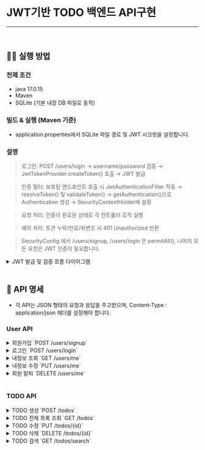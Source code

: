 # JWT기반 TODO 백엔드 API구현

---
<br>

## 🧑‍💻 실행 방법

### 전제 조건
- java 17.0.15
- Maven
- SQLite (기본 내장 DB 파일로 동작)

### 빌드 & 실행 (Maven 기준)
- application.properties에서 SQLite 파일 경로 및 JWT 시크릿을 설정합니다.

### 설명
> 로그인: POST /users/login → username/password 검증 → JwtTokenProvider.createToken() 호출 → JWT 발급

> 인증 필터: 보호된 엔드포인트 호출 시 JwtAuthenticationFilter 작동 → resolveToken() 및 validateToken() → getAuthentication()으로 Authentication 생성 → SecurityContextHolder에 설정

> 요청 처리: 인증이 완료된 상태로 각 컨트롤러 로직 실행

> 예외 처리: 토큰 누락/만료/위변조 시 401 Unauthorized 반환

> SecurityConfig 에서 /users/signup, /users/login 은 permitAll(), 나머지 모든 요청은 JWT 인증이 필요합니다.
<details markdown="1">
 <summary>JWT 발급 및 검증 흐름 다이어그램</summary>
 
![Image](https://github.com/user-attachments/assets/8b8139b4-28d9-4e22-8857-85705dd41548)
</details>

<br>


## 📖 API 명세
- 각 API는 JSON 형태의 요청과 응답을 주고받으며, Content-Type : application/json 헤더를 설정해야 합니다.

### User API


<details markdown="1">
<summary>회원가입 `POST /users/signup`</summary>
 
#### Ruquest Body : 
```json
{
  "memberId": "string",
  "memberName": "string",
  "memberPw": "string"
}
```
 
<details markdown="1">
  <summary>Success Response</summary>
  
```json

{
"status": 201,
  "message": "회원가입 성공"
}
```
  </details>
   <details markdown="1">
  <summary>Error Response</summary>
  
```json

{
"status": 400,
  "message": "회원가입 실패 : [에러 사유]"
}
```
  </details>
</details>


<details markdown="1">
<summary>로그인 `POST /users/login`</summary>
 
#### Ruquest Body : 
```json
{
  "memberId": "string",
  "memberPw": "string"
}
```
 
<details markdown="1">
  <summary>Success Response</summary>
  
```json

{
"status": 200,
  "message": "JWT token"
}
```
  </details>
   <details markdown="1">
  <summary>Error Response</summary>
  
```json

{
"status": 404,
  "message": "존재하지 않는 회원입니다."
}
```

```json

{
"status": 401,
"message": "로그인 실패 : 비밀번호가 일치하지 않습니다."
}
```
  </details>
</details>


<details markdown="1">
<summary>내정보 조회 `GET /users/me`</summary>

  #### Headers : `Authorization: Bearer <JWT 토큰>`

 
<details markdown="1">
  <summary>Success Response</summary>
  
```json

{
"status": 200,
"message": "<memberId> 님"
}
```
  </details>
   <details markdown="1">
  <summary>Error Response</summary>
  
```json

{
  "error": "Invalid or missing JWT token"
}
```

  </details>
</details>

<details markdown="1">
<summary>내정보 수정 `PUT /users/me`</summary>

  #### Headers : `Authorization: Bearer <JWT 토큰>`

 #### Ruquest Body : 
```json
{
  "memberId": "string",
  "memberPw": "string"
}
```

<details markdown="1">
  <summary>Success Response</summary>
  
```json

{
"status": 200,
"message": "회원 정보가 성공적으로 수정되었습니다."
}
```
  </details>
   <details markdown="1">
  <summary>Error Response</summary>
  
```json

// 필수 필드 누락
{
  "status": 400,
  "message": "[에러 사유]"
}

// 토큰 없음/유효하지 않을 때
{
  "error": "Invalid or missing JWT token"
}

```

  </details>
</details>

<details markdown="1">
<summary>회원 탈퇴 `DELETE /users/me`</summary>

  #### Headers : `Authorization: Bearer <JWT 토큰>`

<details markdown="1">
  <summary>Success Response</summary>
  
```json

{
"status": 200,
"message": "회원이 성공적으로 탈퇴되었습니다."
}
```
  </details>
   <details markdown="1">
  <summary>Error Response</summary>
  
```json

{
  "error": "Invalid or missing JWT token"
}

```

  </details>
</details>

<br>
 
### TODO API

<details markdown="1">
<summary>TODO 생성 `POST /todos`</summary>

  #### Headers : `Authorization: Bearer <JWT 토큰>`

 #### Ruquest Body : 
```json
{
  "todoTitle": "string",
  "todoContent": "string"
}
```

<details markdown="1">
  <summary>Success Response</summary>
  
```json

{
  "status": 201,
  "message": "TODO가 성공적으로 등록되었습니다."
}

```
  </details>
   <details markdown="1">
  <summary>Error Response</summary>
  
```json
// 인증 실패
{
  "error": "Invalid or missing JWT token"
}

// 필드 검증 실패
{
  "status": 400,
  "message": "[에러 사유]"
}

```
  </details>
</details>


<details markdown="1">
<summary>TODO 전체 목록 조회 `GET /todos`</summary>

  #### Headers : `Authorization: Bearer <JWT 토큰>`


<details markdown="1">
  <summary>Success Response</summary>
  
```json

  {
    "todoNo": "string",
    "memberNo": "string",
    "todoTitle": "string",
    "todoContent": "string",
    "completed": 0,
    "completedStatus": "미완료",
    "instDtm": "2025-05-14 12:00:00",
    "updateDtm": null
  }



```
  </details>
   <details markdown="1">
  <summary>Error Response</summary>
  
```json
// 인증 실패
{
  "error": "Invalid or missing JWT token"
}

```
  </details>
</details>



<details markdown="1">
<summary>TODO 수정 `PUT /todos/{id}`</summary>

  #### Headers : `Authorization: Bearer <JWT 토큰>`

 #### Ruquest Body : 
```json
{
  "todoTitle": "string", 
  "todoContent": "string",
  "completed": 1
}

```
<details markdown="1">
  <summary>Success Response</summary>
  
```json

{
  "status": 200,
  "message": "TODO가 성공적으로 수정되었습니다."
}


```
  </details>
   <details markdown="1">
  <summary>Error Response</summary>
  
```json
// 인증 실패
{"error":"Invalid or missing JWT token"}
// 필드 검증 실패
{"status":400,"message":"[에러 사유]"}
// 존재하지 않는 id
{"status":404,"message":"TODO를 찾을 수 없습니다."}

```
  </details>
</details>


<details markdown="1">
<summary>TODO 삭제 `DELETE /todos/{id}`</summary>

  #### Headers : `Authorization: Bearer <JWT 토큰>`

<details markdown="1">
  <summary>Success Response</summary>
  
```json

{
  "status": 200,
  "message": "TODO가 성공적으로 삭제되었습니다."
}


```
  </details>
   <details markdown="1">
  <summary>Error Response</summary>
  
```json
// 인증 실패
{"error":"Invalid or missing JWT token"}
// 존재하지 않는 id
{"status":404,"message":"TODO를 찾을 수 없습니다."}


```
  </details>
</details>


<details markdown="1">
<summary>TODO 검색 `GET /todos/search`</summary>

  #### Headers : `Authorization: Bearer <JWT 토큰>`

<details markdown="1">
  <summary>Success Response</summary>
  
```json

[
  { /* Todo 객체 배열 구조 */ }
]


```
  </details>
   <details markdown="1">
  <summary>Error Response</summary>
  
```json
{"error":"Invalid or missing JWT token"}

```
  </details>
</details>

<br>
